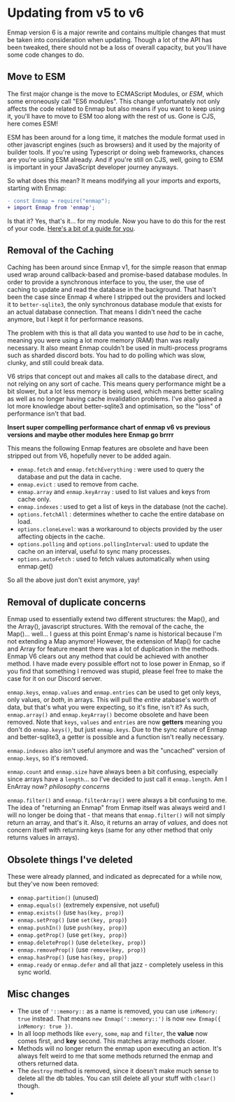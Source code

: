 # Updating from v5 to v6

Enmap version 6 is a major rewrite and contains multiple changes that must be taken into consideration when updating.
Though a lot of the API has been tweaked, there should not be a loss of overall capacity, but you'll have some code changes to do.

## Move to ESM

The first major change is the move to ECMAScript Modules, or *ESM*, which some erroneously call "ES6 modules". This change unfortunately not only
affects the code related to Enmap but also means if you want to keep using it, you'll have to move to ESM too along with the rest of us. Gone is
CJS, here comes ESM!

ESM has been around for a long time, it matches the module format used in other javascript engines (such as browsers) and it used by the majority
of builder tools. If you're using Typescript or doing web frameworks, chances are you're using ESM already. And if you're still on CJS, well,
going to ESM is important in your JavaScript developer journey anyways.

So what does this mean? It means modifying all your imports and exports, starting with Enmap:
```diff
- const Enmap = require("enmap");
+ import Enmap from 'enmap';
```

Is that it? Yes, that's it... for my module. Now you have to do this for the rest of your code. [Here's a bit of a guide for you](CJStoESM.md).

## Removal of the Caching

Caching has been around since Enmap v1, for the simple reason that enmap used wrap around callback-based and promise-based database modules. 
In order to provide a synchronous interface to you, the user, the use of caching to update and read the database in the background. That
hasn't been the case since Enmap 4 where I stripped out the providers and locked it to `better-sqlite3`, the only synchronous database module
that exists for an actual database connection. That means I didn't need the cache anymore, but I kept it for performance reasons.

The problem with this is that all data you wanted to use *had* to be in cache, meaning you were using a lot more memory (RAM) than was really
necessary. It also meant Enmap couldn't be used in multi-process programs such as sharded discord bots. You had to do polling which was slow,
clunky, and still could break data.

V6 strips that concept out and makes all calls to the database direct, and not relying on any sort of cache. This means query performance might
be a bit slower, but a lot less memory is being used, which means better scaling as well as no longer having cache invalidation problems. 
I've also gained a lot more knowledge about better-sqlite3 and optimisation, so the "loss" of performance isn't that bad.

**Insert super compelling performance chart of enmap v6 vs previous versions and maybe other modules here**
**Enmap go brrrr**

This means the following Enmap features are obsolete and have been stripped out from V6, hopefully never to be added again. 

- `enmap.fetch` and `enmap.fetchEverything` : were used to query the database and put the data in cache.
- `enmap.evict` : used to remove from cache.
- `enmap.array` and `enmap.keyArray` : used to list values and keys from cache only.
- `enmap.indexes` : used to get a list of keys in the database (not the cache).
- `options.fetchAll` : determines whether to cache the entire database on load.
- `options.cloneLevel`: was a workaround to objects provided by the user affecting objects in the cache.
- `options.polling` and `options.pollingInterval`: used to update the cache on an interval, useful to sync many processes.
- `options.autoFetch` : used to fetch values automatically when using enmap.get()

So all the above just don't exist anymore, yay!

## Removal of duplicate concerns 

Enmap used to essentially extend two different structures: the Map(), and the Array(), javascript structures. With the removal of the cache, 
the Map()... well... I guess at this point Enmap's name is historical because I'm not extending a Map anymore! However, the extension of Map()
for cache and Array for feature meant there was a lot of duplication in the methods. Enmap V6 clears out any method that could be achieved with
another method. I have made every possible effort not to lose power in Enmap, so if you find that something I removed was stupid, please feel
free to make the case for it on our Discord server.

`enmap.keys`, `enmap.values` and `enmap.entries` can be used to get only keys, only values, or *both*, in arrays. This will pull the *entire*
atabase's worth of data, but that's what you were expecting, so it's fine, isn't it? As such, `enmap.array()` and `enmap.keyArray()` become
obsolete and have been removed. Note that `keys`, `values` and `entries` are now **getters** meaning you don't do `enmap.keys()`, but just 
`enmap.keys`. Due to the sync nature of Enmap and better-sqlite3, a getter is possible and a function isn't really necessary.

`enmap.indexes` also isn't useful anymore and was the "uncached" version of `enmap.keys`, so it's removed.

`enmap.count` and `enmap.size` have always been a bit confusing, especially since arrays have a `length`... so I've decided to just call it `enmap.length`.
Am I EnArray now? *philosophy concerns*

`enmap.filter()` and `enmap.filterArray()` were always a bit confusing to me. The idea of "returning an Enmap" from Enmap itself was always weird and I
will no longer be doing that - that means that `enmap.filter()` will not simply return an array, and that's it. Also, it returns an array of *values*,
and does not concern itself with returning keys (same for any other method that only returns values in arrays).

## Obsolete things I've deleted

These were already planned, and indicated as deprecated for a while now, but they've now been removed:

- `enmap.partition()` (unused)
- `enmap.equals()` (extremely expensive, not useful)
- `enmap.exists()` (use `has(key, prop)`)
- `enmap.setProp()` (use `set(key, prop)`) 
- `enmap.pushIn()` (use `push(key, prop)`) 
- `enmap.getProp()` (use `get(key, prop)`) 
- `enmap.deleteProp()` (use `delete(key, prop)`) 
- `enmap.removeProp()` (use `remove(key, prop)`) 
- `enmap.hasProp()` (use `has(key, prop)`) 
- `enmap.ready` or `enmap.defer` and all that jazz - completely useless in this sync world.

## Misc changes

- The use of `'::memory::` as a name is removed, you can use `inMemory: true` instead. That means `new Enmap('::memory::')` is now `new Enmap({ inMemory: true })`.
- In all loop methods like `every`, `some`, `map` and `filter`, the **value** now comes first, and **key** second. This matches array methods closer.
- Methods will no longer return the enmap upon executing an action. It's always felt weird to me that some methods returned the enmap and others returned data.
- The `destroy` method is removed, since it doesn't make much sense to delete all the db tables. You can still delete all your stuff with `clear()` though.
- 
